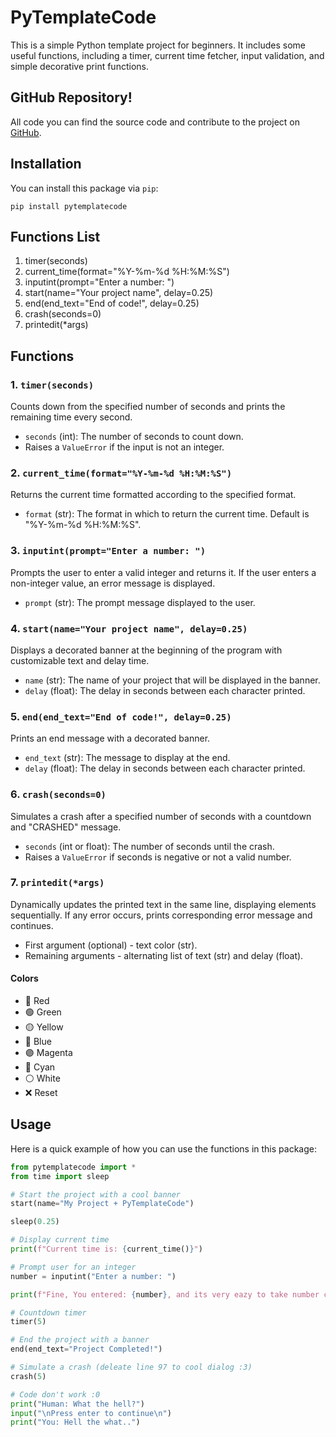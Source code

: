 # PyTemplateCode

This is a simple Python template project for beginners. It includes some useful functions, including a timer, current time fetcher, input validation, and simple decorative print functions.

## GitHub Repository!

All code you can find the source code and contribute to the project on [GitHub](https://github.com/KusokMedi/pytemplatecode).

## Installation

You can install this package via `pip`:

```
pip install pytemplatecode
```

## Functions List

1. timer(seconds)
2. current_time(format="%Y-%m-%d %H:%M:%S")
3. inputint(prompt="Enter a number: ")
4. start(name="Your project name", delay=0.25)
5. end(end_text="End of code!", delay=0.25)
6. crash(seconds=0)
7. printedit(*args)

## Functions

### 1. `timer(seconds)`
Counts down from the specified number of seconds and prints the remaining time every second.

- `seconds` (int): The number of seconds to count down.
- Raises a `ValueError` if the input is not an integer.

### 2. `current_time(format="%Y-%m-%d %H:%M:%S")`
Returns the current time formatted according to the specified format.

- `format` (str): The format in which to return the current time. Default is "%Y-%m-%d %H:%M:%S".

### 3. `inputint(prompt="Enter a number: ")`
Prompts the user to enter a valid integer and returns it. If the user enters a non-integer value, an error message is displayed.

- `prompt` (str): The prompt message displayed to the user.

### 4. `start(name="Your project name", delay=0.25)`
Displays a decorated banner at the beginning of the program with customizable text and delay time.

- `name` (str): The name of your project that will be displayed in the banner.
- `delay` (float): The delay in seconds between each character printed.

### 5. `end(end_text="End of code!", delay=0.25)`
Prints an end message with a decorated banner.

- `end_text` (str): The message to display at the end.
- `delay` (float): The delay in seconds between each character printed.

### 6. `crash(seconds=0)`
Simulates a crash after a specified number of seconds with a countdown and "CRASHED" message.

- `seconds` (int or float): The number of seconds until the crash.
- Raises a `ValueError` if seconds is negative or not a valid number.

### 7. `printedit(*args)`
Dynamically updates the printed text in the same line, displaying elements sequentially. If any error occurs, prints corresponding error message and continues.

- First argument (optional) - text color (str).
- Remaining arguments - alternating list of text (str) and delay (float).

#### Colors

- 🔴 Red  
- 🟢 Green  
- 🟡 Yellow  
- 🔵 Blue  
- 🟣 Magenta  
- 🔵 Cyan  
- ⚪ White  
- ❌ Reset  

## Usage

Here is a quick example of how you can use the functions in this package:

```python
from pytemplatecode import *
from time import sleep

# Start the project with a cool banner
start(name="My Project + PyTemplateCode")

sleep(0.25)

# Display current time
print(f"Current time is: {current_time()}")

# Prompt user for an integer
number = inputint("Enter a number: ")

print(f"Fine, You entered: {number}, and its very eazy to take number corectly!")

# Countdown timer
timer(5)

# End the project with a banner
end(end_text="Project Completed!")

# Simulate a crash (deleate line 97 to cool dialog :3)
crash(5)

# Code don't work :0
print("Human: What the hell?")
input("\nPress enter to continue\n")
print("You: Hell the what..")
```
